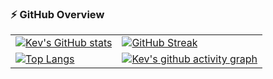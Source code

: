 ### ⚡ GitHub Overview  

<table>
  <tr>
    <td>
      <a href="https://github.com/tgodkev/github-readme-stats">
        <img src="https://github-readme-stats.vercel.app/api?username=tgodkev&show_icons=true&theme=tokyonight" alt="Kev's GitHub stats" />
      </a>
    </td>
    <td>
      <a href="https://git.io/streak-stats">
        <img src="https://streak-stats.demolab.com?user=tgodkev&theme=tokyonight&hide_border=true" alt="GitHub Streak" />
      </a>
    </td>
  </tr>
  <tr>
    <td>
      <a href="https://github.com/tgodkev/github-readme-stats">
        <img src="https://github-readme-stats.vercel.app/api/top-langs/?username=tgodkev&hide=html,vue,css,svelte,swift,dockerfile&theme=tokyonight" alt="Top Langs" />
      </a>
    </td>
    <td>
      <a href="https://github.com/tgodkev/github-readme-activity-graph">
        <img src="https://github-readme-activity-graph.vercel.app/graph?username=tgodkev&theme=tokyo-night" alt="Kev's github activity graph" />
      </a>
    </td>
  </tr>
</table>
